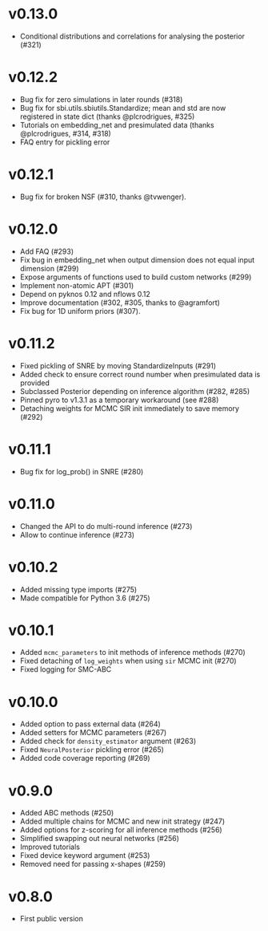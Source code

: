 # v0.13.0
- Conditional distributions and correlations for analysing the posterior (#321)


# v0.12.2

- Bug fix for zero simulations in later rounds (#318)
- Bug fix for sbi.utils.sbiutils.Standardize; mean and std are now registered in state dict (thanks @plcrodrigues, #325)
- Tutorials on embedding_net and presimulated data (thanks @plcrodrigues, #314, #318)
- FAQ entry for pickling error


# v0.12.1

- Bug fix for broken NSF (#310, thanks @tvwenger).


# v0.12.0

- Add FAQ (#293)
- Fix bug in embedding_net when output dimension does not equal input dimension (#299)
- Expose arguments of functions used to build custom networks (#299)
- Implement non-atomic APT (#301)
- Depend on pyknos 0.12 and nflows 0.12
- Improve documentation (#302, #305, thanks to @agramfort)
- Fix bug for 1D uniform priors (#307).

# v0.11.2

- Fixed pickling of SNRE by moving StandardizeInputs (#291)
- Added check to ensure correct round number when presimulated data is provided
- Subclassed Posterior depending on inference algorithm (#282, #285)
- Pinned pyro to v1.3.1 as a temporary workaround (see #288) 
- Detaching weights for MCMC SIR init immediately to save memory (#292)


# v0.11.1

- Bug fix for log_prob() in SNRE (#280)


# v0.11.0

- Changed the API to do multi-round inference (#273)
- Allow to continue inference (#273)


# v0.10.2

- Added missing type imports (#275)
- Made compatible for Python 3.6 (#275)


# v0.10.1

- Added `mcmc_parameters` to init methods of inference methods (#270)
- Fixed detaching of `log_weights` when using `sir` MCMC init (#270)
- Fixed logging for SMC-ABC


# v0.10.0

- Added option to pass external data (#264)
- Added setters for MCMC parameters (#267)
- Added check for `density_estimator` argument (#263)
- Fixed `NeuralPosterior` pickling error (#265)
- Added code coverage reporting (#269)


# v0.9.0

- Added ABC methods (#250)
- Added multiple chains for MCMC and new init strategy (#247)
- Added options for z-scoring for all inference methods (#256)
- Simplified swapping out neural networks (#256)
- Improved tutorials
- Fixed device keyword argument (#253)
- Removed need for passing x-shapes (#259)


# v0.8.0

- First public version
